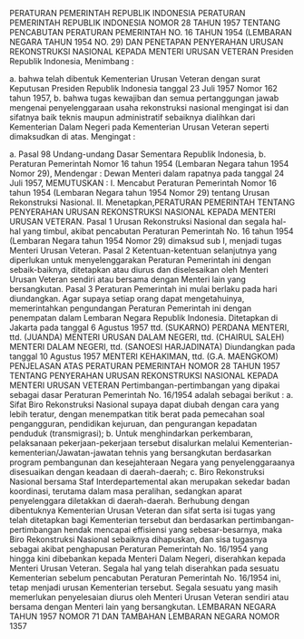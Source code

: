  PERATURAN PEMERINTAH REPUBLIK INDONESIA PERATURAN PEMERINTAH REPUBLIK INDONESIA NOMOR 28 TAHUN 1957 TENTANG PENCABUTAN PERATURAN PEMERINTAH NO. 16 TAHUN 1954 (LEMBARAN NEGARA TAHUN 1954 NO. 29) DAN PENETAPAN PENYERAHAN URUSAN REKONSTRUKSI NASIONAL KEPADA MENTERI URUSAN VETERAN Presiden Republik Indonesia,
Menimbang :

a. bahwa telah dibentuk Kementerian Urusan Veteran dengan surat Keputusan Presiden Republik Indonesia tanggal 23 Juli 1957 Nomor 162 tahun 1957, b. bahwa tugas kewajiban dan semua pertanggungan jawab mengenai penyelenggaraan usaha rekonstruksi nasional mengingat isi dan sifatnya baik teknis maupun administratif sebaiknya dialihkan dari Kementerian Dalam Negeri pada Kementerian Urusan Veteran seperti dimaksudkan di atas.
Mengingat :

a. Pasal 98 Undang-undang Dasar Sementara Republik Indonesia, b. Peraturan Pemerintah Nomor 16 tahun 1954 (Lembaran Negara tahun 1954 Nomor 29), Mendengar : Dewan Menteri dalam rapatnya pada tanggal 24 Juli 1957,
MEMUTUSKAN :
 I. Mencabut Peraturan Pemerintah Nomor 16 tahun 1954 (Lembaran Negara tahun 1954 Nomor 29) tentang Urusan Rekonstruksi Nasional. II. Menetapkan,PERATURAN PEMERINTAH TENTANG PENYERAHAN URUSAN REKONSTRUKSI NASIONAL KEPADA MENTERI URUSAN VETERAN.
Pasal 1
Urusan Rekonstruksi Nasional dan segala hal-hal yang timbul, akibat pencabutan Peraturan Pemerintah No. 16 tahun 1954 (Lembaran Negara tahun 1954 Nomor 29) dimaksud sub I, menjadi tugas Menteri Urusan Veteran. Pasal 2 Ketentuan-ketentuan selanjutnya yang diperlukan untuk menyelenggarakan Peraturan Pemerintah ini dengan sebaik-baiknya, ditetapkan atau diurus dan diselesaikan oleh Menteri Urusan Veteran sendiri atau bersama dengan Menteri lain yang bersangkutan. Pasal 3 Peraturan Pemerintah ini mulai berlaku pada hari diundangkan. Agar supaya setiap orang dapat mengetahuinya, memerintahkan pengundangan Peraturan Pemerintah ini dengan penempatan dalam Lembaran Negara Republik Indonesia. Ditetapkan di Jakarta pada tanggal 6 Agustus 1957 ttd. (SUKARNO) PERDANA MENTERI, ttd. (JUANDA) MENTERI URUSAN DALAM NEGERI, ttd. (CHAIRUL SALEH) MENTERI DALAM NEGERI, ttd. (SANOESI HARJADINATA) Diundangkan pada tanggal 10 Agustus 1957 MENTERI KEHAKIMAN, ttd. (G.A. MAENGKOM) PENJELASAN ATAS PERATURAN PEMERINTAH NOMOR 28 TAHUN 1957 TENTANG PENYERAHAN URUSAN REKONSTRUKSI NASIONAL KEPADA MENTERI URUSAN VETERAN Pertimbangan-pertimbangan yang dipakai sebagai dasar Peraturan Pemerintah No. 16/1954 adalah sebagai berikut :
a. Sifat Biro Rekonstruksi Nasional supaya dapat diubah dengan cara yang lebih teratur, dengan menempatkan titik berat pada pemecahan soal pengangguran, pendidikan kejuruan, dan pengurangan kepadatan penduduk (transmigrasi);
b. Untuk menghindarkan perkembaran, pelaksanaan pekerjaan-pekerjaan tersebut disalurkan melalui Kementerian-kementerian/Jawatan-jawatan tehnis yang bersangkutan berdasarkan program pembangunan dan kesejahteraan Negara yang penyelenggaraanya disesuaikan dengan keadaan di daerah-daerah;
c. Biro Rekonstruksi Nasional bersama Staf Interdepartemental akan merupakan sekedar badan koordinasi, terutama dalam masa peralihan, sedangkan aparat penyelenggara diletakkan di daerah-daerah. Berhubung dengan dibentuknya Kementerian Urusan Veteran dan sifat serta isi tugas yang telah ditetapkan bagi Kementerian tersebut dan berdasarkan pertimbangan- pertimbangan hendak mencapai effisiensi yang sebesar-besarnya, maka Biro Rekonstruksi Nasional sebaiknya dihapuskan, dan sisa tugasnya sebagai akibat penghapusan Peraturan Pemerintah No. 16/1954 yang hingga kini dibebankan kepada Menteri Dalam Negeri, diserahkan kepada Menteri Urusan Veteran. Segala hal yang telah diserahkan pada sesuatu Kementerian sebelum pencabutan Peraturan Pemerintah No. 16/1954 ini, tetap menjadi urusan Kementerian tersebut. Segala sesuatu yang masih memerlukan penyelesaian diurus oleh Menteri Urusan Veteran sendiri atau bersama dengan Menteri lain yang bersangkutan. LEMBARAN NEGARA TAHUN 1957 NOMOR 71 DAN TAMBAHAN LEMBARAN NEGARA NOMOR 1357